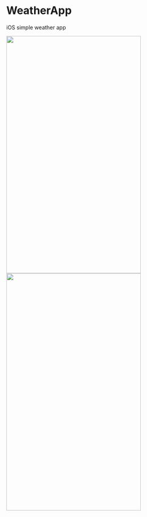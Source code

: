 # WeatherApp
iOS simple weather app

<img src="https://github.com/jjuric/WeatherApp/blob/master/preview1.png" width="354px" height="625px" /> <img src="https://github.com/jjuric/WeatherApp/blob/master/preview2.png" width="354px" height="625px" />


